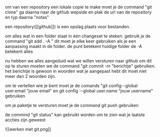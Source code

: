   om van een repository een lokale copie te make moet je de command "git clone" ga daarna naar de github wepside en plak de url van de repository en typ daarna "notas" 
  
   een repository([[github]]) is een opslag plaats voor bestanden.
  
 om alles wat in een folder staat in één changeset te steken. gebruik je de command "git add . -A " dit moet je elke keer gebruiken als je een aanpassing maakt in de folder. de punt betekent huidige folder  de -A betekent alles


 nu hebben we alles aangeduid wat we willen versturen naar github om dit op te sturen moeten we de command "git commit -m "berichtje" gebruiken. het berichtje is gewoon in woorden wat je aangepast hebt dit moet niet meer dan 2 woorden zijn.
 

om te vertellen wie je bent moet je de comands "git config--global user.email "jouw email" en git config --global user.name "jouw username" gebruiken 

om je paketje te versturen moet je de command git push gebruiken 

de commind "git status" kan gebruikt worden om te zien wat je laatste accties zijn geweest



![[werken met git.png]]